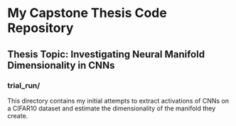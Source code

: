 # My Capstone Thesis Code Repository
## Thesis Topic: Investigating Neural Manifold Dimensionality in CNNs

### trial_run/
This directory contains my initial attempts to extract activations of CNNs on a CIFAR10 dataset and estimate the dimensionality of the manifold they create.